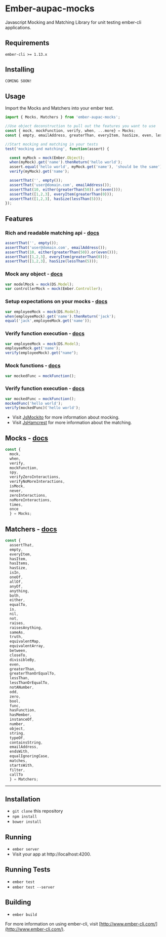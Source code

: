 # Ember-aupac-mocks

Javascript Mocking and Matching Library for unit testing ember-cli applications.

## Requirements 

`ember-cli >= 1.13.x`

## Installing
```bash
COMING SOON!
```

## Usage

Import the Mocks and Matchers into your ember test.

```javascript
import { Mocks, Matchers } from 'ember-aupac-mocks';

//Use object deconstruction to pull out the features you want to use
const { mock, mockFunction, verify, when, ...more} = Mocks;
const { empty, emailAddress, greaterThan, everyItem, hasSize, even, lessThan, either, ...more} = Matchers;

//Start mocking and matching in your tests
test('mocking and matching', function(assert) {

  const myMock = mock(Ember.Object);
  when(myMock).get('name').thenReturn('hello world');
  assert.equal('hello world', myMock.get('name'), 'should be the same');
  verify(myMock).get('name');

  assertThat('', empty());
  assertThat('user@domain.com', emailAddress());
  assertThat(10, either(greaterThan(50)).or(even()));
  assertThat([1,2,3], everyItem(greaterThan(0)));
  assertThat([1,2,3], hasSize(lessThan(5)));
});
```

## Features

### Rich and readable matching api - [docs](http://danielmartins.ninja/jshamcrest/modules/matchers.html)
```javascript
assertThat('', empty());
assertThat('user@domain.com', emailAddress());
assertThat(10, either(greaterThan(50)).or(even()));
assertThat([1,2,3], everyItem(greaterThan(0)));
assertThat([1,2,3], hasSize(lessThan(5)));
```

### Mock any object - [docs](http://jsmockito.org/api/1.0.4/symbols/JsMockito.html#.mock)
```javascript
var modelMock = mock(DS.Model);
var controllerMock = mock(Ember.Controller);
```

### Setup expectations on your mocks - [docs](http://jsmockito.org/api/1.0.4/symbols/JsMockito.html#.when)
```javascript
var employeeMock = mock(DS.Model);
when(employeeMock).get('name').thenReturn('jack');
equal('jack',employeeMock.get('name'));
```

### Verify function execution - [docs](http://jsmockito.org/api/1.0.4/symbols/JsMockito.html#.verify)
```javascript
var employeeMock = mock(DS.Model);
employeeMock.get('name');
verify(employeeMock).get("name");
```

### Mock functions - [docs](http://jsmockito.org/api/1.0.4/symbols/JsMockito.html#.mockFunction)
```javascript
var mockedFunc = mockFunction();
```

### Verify function execution - [docs](http://jsmockito.org/api/1.0.4/symbols/JsMockito.html#.verify)
```javascript
var mockedFunc = mockFunction();
mockedFunc('hello world');
verify(mockedFunc)('hello world');
```

* Visit [JsMockito](http://jsmockito.org/api/1.0.4/) for more information about mocking.
* Visit [JsHamcrest](http://danielmartins.ninja/jshamcrest) for more information about the matching.

## Mocks - [docs](http://jsmockito.org/api/1.0.4/symbols/JsMockito.html)

```javascript
const {
  mock,
  when,
  verify,
  mockFunction,
  spy,
  verifyZeroInteractions,
  verifyNoMoreInteractions,
  isMock,
  never,
  zeroInteractions,
  noMoreInteractions,
  times,
  once
  } = Mocks;
```

## Matchers - [docs](http://danielmartins.ninja/jshamcrest/modules/matchers.html)

```javascript
const {
  assertThat,
  empty,
  everyItem,
  hasItem,
  hasItems,
  hasSize,
  isIn,
  oneOf,
  allOf,
  anyOf,
  anything,
  both,
  either,
  equalTo,
  is,
  nil,
  not,
  raises,
  raisesAnything,
  sameAs,
  truth,
  equivalentMap,
  equivalentArray,
  between,
  closeTo,
  divisibleBy,
  even,
  greaterThan,
  greaterThanOrEqualTo,
  lessThan,
  lessThanOrEqualTo,
  notANumber,
  odd,
  zero,
  bool,
  func,
  hasFunction,
  hasMember,
  instanceOf,
  number,
  object,
  string,
  typeOf,
  containsString,
  emailAddress,
  endsWith,
  equalIgnoringCase,
  matches,
  startsWith,
  filter,
  callTo
  } = Matchers;
```

-------------------------------

## Installation

* `git clone` this repository
* `npm install`
* `bower install`

## Running

* `ember server`
* Visit your app at http://localhost:4200.

## Running Tests

* `ember test`
* `ember test --server`

## Building

* `ember build`

For more information on using ember-cli, visit [http://www.ember-cli.com/](http://www.ember-cli.com/).
